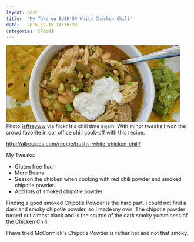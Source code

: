 ```yaml
---
layout: post
title:  "My Take on BUSH'S® White Chicken Chili"
date:   2015-12-15 14:36:23
categories: [Food]
---
```

<span class="image featured"><img src="/images/chicken-chili.jpg" alt="">Photo <a href="https://www.flickr.com/photos/jeffreyww">jeffreyww</a>  via flickr</span>
It's chili time again! With minor tweaks I won the crowd favorite in our office chili cook-off with this recipe.

http://allrecipes.com/recipe/bushs-white-chicken-chili/

My Tweaks:

- Gluten free flour
- More Beans
- Season the chicken when cooking with red chili powder and smoked chipotle powder.
- Add lots of smoked chipotle powder

Finding a good smoked Chipotle Powder is the hard part. I could not find a dark and smoky chipotle powder, so I made my own. The chipotle powder turned out almost black and is the source of the dark smoky yumminess of the Chicken Chili.

I have tried McCormick's Chipotle Powder is rather hot and not that smoky.
